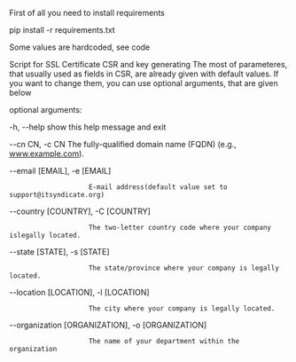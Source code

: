 First of all you need to install requirements

pip install -r requirements.txt

Some values are hardcoded, see code

Script for SSL Certificate CSR and key generating The most of parameteres,
that usually used as fields in CSR, are already given with default values. If
you want to change them, you can use optional arguments, that are given below

optional arguments:

  -h, --help            show this help message and exit
  
  --cn CN, -c CN        The fully-qualified domain name (FQDN) (e.g., www.example.com).
                        
  --email [EMAIL], -e [EMAIL]
  
                        E-mail address(default value set to support@itsyndicate.org)
                        
  --country [COUNTRY], -C [COUNTRY]
  
                        The two-letter country code where your company islegally located.
                        
  --state [STATE], -s [STATE]
  
                        The state/province where your company is legally located.
  
  --location [LOCATION], -l [LOCATION]
  
                        The city where your company is legally located.
                        
  --organization [ORGANIZATION], -o [ORGANIZATION]
                        
                        The name of your department within the organization

